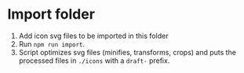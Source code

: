 # Import folder

1. Add icon svg files to be imported in this folder
2. Run `npm run import`.
3. Script optimizes svg files (minifies, transforms, crops) and puts the processed
   files in `./icons` with a `draft-` prefix.
